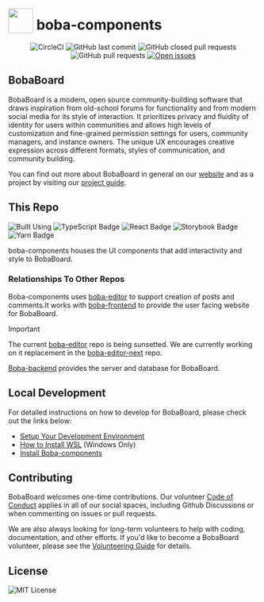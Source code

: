 # <img src="https://i.imgur.com/8kcsRh6.png" width="50px" valign="bottom"/> boba-components

<center>

![CircleCI](https://img.shields.io/circleci/build/github/BobaBoard/boba-components?style=for-the-badge&logo=CircleCI)
![GitHub last commit](https://custom-icon-badges.demolab.com/github/last-commit/BobaBoard/boba-components?style=for-the-badge&color=c6a0f6&logo=git-commit)
![GitHub closed pull requests](https://custom-icon-badges.demolab.com/github/issues-pr-closed/BobaBoard/boba-components?style=for-the-badge&color=a6da95&logo=git-pull-request-closed)
![GitHub pull requests](https://custom-icon-badges.demolab.com/github/issues-pr-raw/BobaBoard/boba-components?style=for-the-badge&color=f0c6c6&logo=git-pull-request)
[![Open issues](https://custom-icon-badges.demolab.com/github/issues/BobaBoard/boba-components?style=for-the-badge&color=91d7e3&logo=issue-opened)](https://github.com/BobaBoard/boba-components/issues?q=is%3Aissue+is%3Aopen+sort%3Aupdated-desc)

</center>

## BobaBoard

BobaBoard is a modern, open source community-building software that draws
inspiration from old-school forums for functionality and from modern social
media for its style of interaction. It prioritizes privacy and fluidity of
identity for users within communities and allows high levels of customization
and fine-grained permission settings for users, community managers, and instance
owners. The unique UX encourages creative expression across different formats,
styles of communication, and community building.

You can find out more about BobaBoard in general on our
[website](https://www.bobaboard.com) and as a project by visiting our
[project guide](https://docs.bobaboard.com/docs/project/intro).

## This Repo

![Built Using](https://img.shields.io/badge/Built%20Using:-222222?style=for-the-badge)
![TypeScript Badge](https://img.shields.io/badge/TypeScript-222222?logo=typescript&logoColor=3178C6&style=for-the-badge)
![React Badge](https://img.shields.io/badge/React-222222?logo=react&logoColor=61DAFB&style=for-the-badge)
![Storybook Badge](https://img.shields.io/badge/Storybook-222222?logo=storybook&logoColor=FF4785&style=for-the-badge)
![Yarn Badge](https://img.shields.io/badge/Yarn-222222?logo=yarn&logoColor=2C8EBB&style=for-the-badge)

boba-components houses the UI components that add interactivity and style to BobaBoard.

### Relationships To Other Repos

Boba-components uses [boba-editor](https://github.com/BobaBoard/boba-editor)  to
support creation of posts and comments.It works with
[boba-frontend](https://github.com/BobaBoard/boba-frontend) to provide the user
facing website for BobaBoard.

> [!Important]
> The current [boba-editor](https://github.com/BobaBoard/boba-editor) repo is being sunsetted. We are currently working on it replacement in the [boba-editor-next](https://github.com/essential-randomness/boba-editor-next/) repo.

[Boba-backend](https://github.com/BobaBoard/boba-backend) provides the server
and database for BobaBoard.

## Local Development

For detailed instructions on how to develop for BobaBoard, please check out the
links below:

- [Setup Your Development Environment](https://docs.bobaboard.com/docs/development/start-developing/setting-up-dev-env)
- [How to Install WSL](https://docs.bobaboard.com/docs/development/start-developing/wsl)
  (Windows Only)
- [Install Boba-components](https://docs.bobaboard.com/docs/development/start-developing/boba-components)

## Contributing

BobaBoard welcomes one-time contributions. Our volunteer
[Code of Conduct](https://docs.bobaboard.com/docs/volunteering/experience/code-of-conduct)
applies in all of our social spaces, including Github Discussions or when
commenting on issues or pull requests.

We are also always looking for long-term volunteers to help with coding,
documentation, and other efforts. If you'd like to become a BobaBoard volunteer,
please see the
[Volunteering Guide](https://docs.bobaboard.com/docs/volunteering) for details.

## License

![MIT License](https://img.shields.io/github/license/BobaBoard/boba-components?style=for-the-badge&color=A41931)
